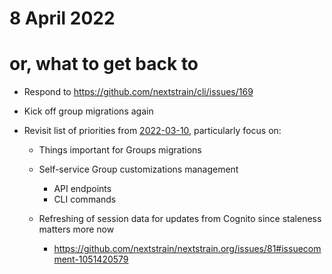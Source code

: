# 8 April 2022
# or, what to get back to

- Respond to <https://github.com/nextstrain/cli/issues/169>

- Kick off group migrations again

- Revisit list of priorities from [2022-03-10](2022-03-10.md), particularly focus on:

  - Things important for Groups migrations

  - Self-service Group customizations management
    - API endpoints
    - CLI commands

  - Refreshing of session data for updates from Cognito since staleness matters more now
    - <https://github.com/nextstrain/nextstrain.org/issues/81#issuecomment-1051420579>

